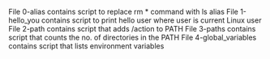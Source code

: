 File 0-alias contains script to replace rm * command with ls alias
File 1-hello_you contains script to print hello user where user is current Linux user
File 2-path contains script that adds /action to PATH
File 3-paths contains script that counts the no. of directories in the PATH
File 4-global_variables contains script that lists environment variables
